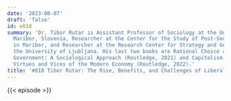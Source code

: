 ```yaml
---
date: '2023-08-07'
draft: 'false'
id: e818
summary: 'Dr. Tibor Rutar is Assistant Professor of Sociology at the University of
  Maribor, Slovenia, Researcher at the Center for the Study of Post-Socialist Societies
  in Maribor, and Researcher at the Research Center for Strategy and Governance at
  the University of Ljubljana. His last two books are Rational Choice and Democratic
  Government: A Sociological Approach (Routledge, 2021) and Capitalism for Realists:
  Virtues and Vices of the Modern Economy (Routledge, 2022).'
title: '#818 Tibor Rutar: The Rise, Benefits, and Challenges of Liberal Democracies'
---
```

{{< episode >}}
